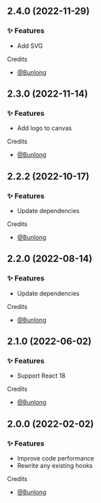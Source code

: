 ## 2.4.0 (2022-11-29)

### ✨ Features

  * Add SVG

Credits

* [@Bunlong](https://github.com/Bunlong)

## 2.3.0 (2022-11-14)

### ✨ Features

  * Add logo to canvas

Credits

* [@Bunlong](https://github.com/Bunlong)

## 2.2.2 (2022-10-17)

### ✨ Features

  * Update dependencies

Credits

* [@Bunlong](https://github.com/Bunlong)

## 2.2.0 (2022-08-14)

### ✨ Features

  * Update dependencies

Credits

* [@Bunlong](https://github.com/Bunlong)

## 2.1.0 (2022-06-02)

### ✨ Features

  * Support React 18

Credits

* [@Bunlong](https://github.com/Bunlong)

## 2.0.0 (2022-02-02)

### ✨ Features

  * Improve code performance
  * Rewrite any existing hooks

Credits

* [@Bunlong](https://github.com/Bunlong)

